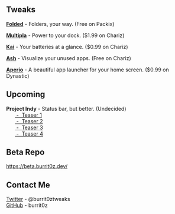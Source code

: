 ## Tweaks
<a href="https://repo.packix.com/package/xyz.burritoz.thomz.folded">**Folded**</a> - Folders, your way. (Free on Packix)  

<a href="https://chariz.com/buy/multipla">**Multipla**</a> - Power to your dock. ($1.99 on Chariz)  

<a href="https://chariz.com/buy/kai">**Kai**</a> - Your batteries at a glance. ($0.99 on Chariz)  

<a href="https://chariz.com/get/ash">**Ash**</a> - Visualize your unused apps. (Free on Chariz)  

<a href="https://repo.dynastic.co/package/aperio">**Aperio**</a> - A beautiful app launcher for your home screen. ($0.99 on Dynastic)  

## Upcoming
**Project Indy** - Status bar, but better. (Undecided)  
&nbsp;&nbsp;&nbsp;&nbsp;&nbsp;&nbsp;<a href="https://twitter.com/burrit0ztweaks/status/1283618330570633221"> -&nbsp;&nbsp;Teaser 1</a><br>
&nbsp;&nbsp;&nbsp;&nbsp;&nbsp;&nbsp;<a href="https://twitter.com/burrit0ztweaks/status/1284181168972324864"> -&nbsp;&nbsp;Teaser 2</a><br>
&nbsp;&nbsp;&nbsp;&nbsp;&nbsp;&nbsp;<a href="https://twitter.com/burrit0ztweaks/status/1284331529796280323"> -&nbsp;&nbsp;Teaser 3</a><br>
&nbsp;&nbsp;&nbsp;&nbsp;&nbsp;&nbsp;<a href="https://twitter.com/burrit0ztweaks/status/1284658461859602433"> -&nbsp;&nbsp;Teaser 4</a>
## Beta Repo
<a href="https://beta.burrit0z.dev/">https://beta.burrit0z.dev/  </a>

## Contact Me
<a href="https://twitter.com/burrit0ztweaks/">Twitter</a> - @burrit0ztweaks  
<a href="https://github.com/burrit0z/">GitHub</a> - burrit0z
